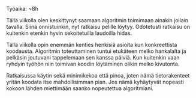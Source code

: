 Työaika: ~8h

Tällä viikolla olen keskittynyt saamaan algoritmin toimimaan ainakin jollain tavalla. Siinä onnistuinkin, nyt ratkaisu pelille löytyy. Odotetusti ratkaisu on kuitenkin etenkin hyvin sekoitetuilla laudoilla hidas. 

Tällä viikolla opin enemmän kenties henkisiä asioita kun konkreettista koodausta. Algoritmin toteuttaminen tuntui etukäteen melko hankalalta ja pelkäsin joutuvani tappelemaan sen kanssa päiviä. Kun kuitenkin vaan ryhdyin työhön niin toimivan koodin löytäminen olikin melko kivutonta.

Ratkaisussa käytin sekä minimikekoa että pinoa, joten nämä tietorakenteet yritän koodata itse mahdollisimman pian. Jos nämä kyhäytyvät nopeasti kokoon lähden miettimään saanko nopeutettua algoritmiani.
